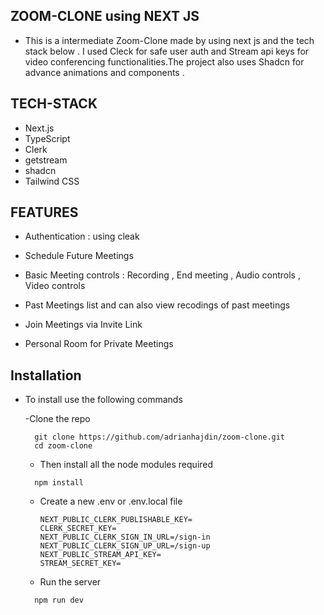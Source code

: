 ## ZOOM-CLONE using NEXT JS


- This is a intermediate Zoom-Clone made by using next js and the tech stack below . I used Cleck for safe user auth and Stream api keys for video conferencing functionalities.The project also uses Shadcn for advance animations and components . 

  
## TECH-STACK

- Next.js
- TypeScript
- Clerk
- getstream
- shadcn
- Tailwind CSS

## FEATURES


- Authentication : using cleak

- Schedule Future Meetings

- Basic Meeting controls  : Recording , End meeting , Audio controls , Video controls

- Past Meetings list and can also view recodings of past meetings

- Join Meetings via Invite Link

- Personal Room for Private Meetings
  

## Installation


- To install use the following commands

  -Clone the repo
  
  ```
    git clone https://github.com/adrianhajdin/zoom-clone.git
    cd zoom-clone
  ```
  - Then install all the node modules required
    
  ```
    npm install
  ```

  - Create a new .env or .env.local file
  
    ```
    NEXT_PUBLIC_CLERK_PUBLISHABLE_KEY=
    CLERK_SECRET_KEY=
    NEXT_PUBLIC_CLERK_SIGN_IN_URL=/sign-in
    NEXT_PUBLIC_CLERK_SIGN_UP_URL=/sign-up
    NEXT_PUBLIC_STREAM_API_KEY=
    STREAM_SECRET_KEY=
    ```

  - Run the server 
  ```
    npm run dev
  ```
